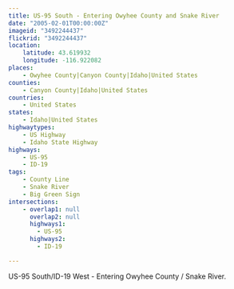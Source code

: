 ```yaml
---
title: US-95 South - Entering Owyhee County and Snake River
date: "2005-02-01T00:00:00Z"
imageid: "3492244437"
flickrid: "3492244437"
location:
    latitude: 43.619932
    longitude: -116.922082
places:
    - Owyhee County|Canyon County|Idaho|United States
counties:
    - Canyon County|Idaho|United States
countries:
    - United States
states:
    - Idaho|United States
highwaytypes:
    - US Highway
    - Idaho State Highway
highways:
    - US-95
    - ID-19
tags:
    - County Line
    - Snake River
    - Big Green Sign
intersections:
    - overlap1: null
      overlap2: null
      highways1:
        - US-95
      highways2:
        - ID-19

---
```

US-95 South/ID-19 West - Entering Owyhee County / Snake River.